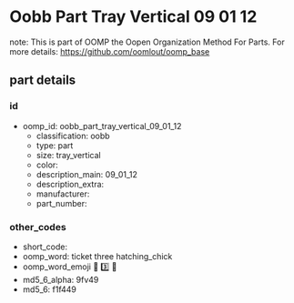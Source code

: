 # Oobb Part Tray Vertical 09 01 12  

note: This is part of OOMP the Oopen Organization Method For Parts. For more details: https://github.com/oomlout/oomp_base

##  part details





### id
* oomp_id: oobb_part_tray_vertical_09_01_12
  * classification: oobb
  * type: part
  * size: tray_vertical
  * color: 
  * description_main: 09_01_12
  * description_extra: 
  * manufacturer: 
  * part_number: 

### other_codes
* short_code: 
* oomp_word: ticket three hatching_chick
* oomp_word_emoji :ticket: :three: :hatching_chick:
* md5_6_alpha: 9fv49
* md5_6: f1f449